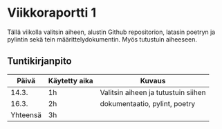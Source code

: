 # Viikkoraportti 1

Tällä viikolla valitsin aiheen, alustin Github repositorion, latasin poetryn ja pylintin sekä tein määrittelydokumentin. 
Myös tutustuin aiheeseen. 

## Tuntikirjanpito

| Päivä | Käytetty aika | Kuvaus |
| ----- | ------------- | ------ |
| 14.3.  | 1h            | Valitsin aiheen ja tutustuin siihen |
| 16.3.  | 2h            | dokumentaatio, pylint, poetry |
| Yhteensä | 3h         |        |
